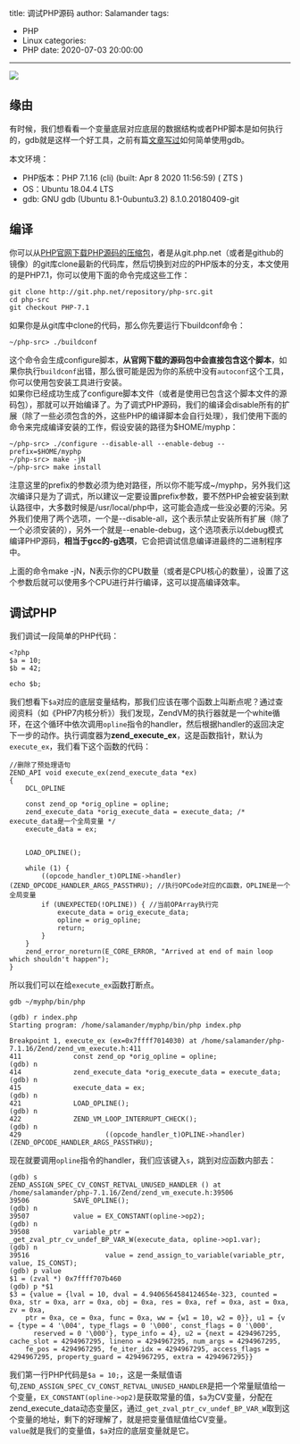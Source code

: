 title: 调试PHP源码
author: Salamander
tags:
  - PHP
  - Linux
categories:
  - PHP
date: 2020-07-03 20:00:00
---
![](https://s1.ax1x.com/2020/07/05/U91xmt.png)

## 缘由
有时候，我们想看看一个变量底层对应底层的数据结构或者PHP脚本是如何执行的，gdb就是这样一个好工具，之前有篇[文章写过](/2020/07/02/gdb_use/)如何简单使用gdb。  

本文环境：
* PHP版本：PHP 7.1.16 (cli) (built: Apr  8 2020 11:56:59) ( ZTS )
* OS：Ubuntu 18.04.4 LTS
* gdb: GNU gdb (Ubuntu 8.1-0ubuntu3.2) 8.1.0.20180409-git


<!-- more -->


## 编译
你可以从[PHP官网下载PHP源码的压缩包](https://www.php.net/downloads)，者是从git.php.net（或者是github的镜像）的git库clone最新的代码库，然后切换到对应的PHP版本的分支，本文使用的是PHP7.1，你可以使用下面的命令完成这些工作：
```
git clone http://git.php.net/repository/php-src.git
cd php-src
git checkout PHP-7.1
```
如果你是从git库中clone的代码，那么你先要运行下buildconf命令：
```
~/php-src> ./buildconf 
```
这个命令会生成configure脚本，**从官网下载的源码包中会直接包含这个脚本**，如果你执行`buildconf`出错，那么很可能是因为你的系统中没有`autoconf`这个工具，你可以使用包安装工具进行安装。  
如果你已经成功生成了configure脚本文件（或者是使用已包含这个脚本文件的源码包），那就可以开始编译了。为了调式PHP源码，我们的编译会disable所有的扩展（除了一些必须包含的外，这些PHP的编译脚本会自行处理），我们使用下面的命令来完成编译安装的工作，假设安装的路径为$HOME/myphp：
```
~/php-src> ./configure --disable-all --enable-debug --prefix=$HOME/myphp
~/php-src> make -jN
~/php-src> make install
```
注意这里的prefix的参数必须为绝对路径，所以你不能写成~/myphp，另外我们这次编译只是为了调式，所以建议一定要设置prefix参数，要不然PHP会被安装到默认路径中，大多数时候是/usr/local/php中，这可能会造成一些没必要的污染。另外我们使用了两个选项，一个是--disable-all，这个表示禁止安装所有扩展（除了一个必须安装的），另外一个就是--enable-debug，这个选项表示以debug模式编译PHP源码，**相当于gcc的-g选项**，它会把调试信息编译进最终的二进制程序中。  

上面的命令make -jN，N表示你的CPU数量（或者是CPU核心的数量），设置了这个参数后就可以使用多个CPU进行并行编译，这可以提高编译效率。


## 调试PHP
我们调试一段简单的PHP代码：
```
<?php
$a = 10;
$b = 42;

echo $b;
```
我们想看下`$a`对应的底层变量结构，那我们应该在哪个函数上叫断点呢？通过查阅资料（如《PHP7内核分析》）我们发现，ZendVM的执行器就是一个white循环，在这个循环中依次调用`opline`指令的handler，然后根据handler的返回决定下一步的动作。执行调度器为**zend_execute_ex**，这是函数指针，默认为`execute_ex`，我们看下这个函数的代码：
```
//删除了预处理语句
ZEND_API void execute_ex(zend_execute_data *ex)
{
    DCL_OPLINE

    const zend_op *orig_opline = opline;
    zend_execute_data *orig_execute_data = execute_data; /* execute_data是一个全局变量 */
    execute_data = ex; 


    LOAD_OPLINE();

    while (1) {
        ((opcode_handler_t)OPLINE->handler)(ZEND_OPCODE_HANDLER_ARGS_PASSTHRU); //执行OPCode对应的C函数，OPLINE是一个全局变量
        if (UNEXPECTED(!OPLINE)) { //当前OPArray执行完
            execute_data = orig_execute_data;
            opline = orig_opline;
            return;
        }
    }
    zend_error_noreturn(E_CORE_ERROR, "Arrived at end of main loop which shouldn't happen");
}
```
所以我们可以在给`execute_ex`函数打断点。  
```
gdb ~/myphp/bin/php

(gdb) r index.php
Starting program: /home/salamander/myphp/bin/php index.php

Breakpoint 1, execute_ex (ex=0x7ffff7014030) at /home/salamander/php-7.1.16/Zend/zend_vm_execute.h:411
411             const zend_op *orig_opline = opline;
(gdb) n
414             zend_execute_data *orig_execute_data = execute_data;
(gdb) n
415             execute_data = ex;
(gdb) n
421             LOAD_OPLINE();
(gdb) n
422             ZEND_VM_LOOP_INTERRUPT_CHECK();
(gdb) n
429                     ((opcode_handler_t)OPLINE->handler)(ZEND_OPCODE_HANDLER_ARGS_PASSTHRU);
```
现在就要调用`opline`指令的handler，我们应该键入`s`，跳到对应函数内部去： 
```
(gdb) s
ZEND_ASSIGN_SPEC_CV_CONST_RETVAL_UNUSED_HANDLER () at /home/salamander/php-7.1.16/Zend/zend_vm_execute.h:39506
39506           SAVE_OPLINE();
(gdb) n
39507           value = EX_CONSTANT(opline->op2);
(gdb) n
39508           variable_ptr = _get_zval_ptr_cv_undef_BP_VAR_W(execute_data, opline->op1.var);
(gdb) n
39516                   value = zend_assign_to_variable(variable_ptr, value, IS_CONST);
(gdb) p value
$1 = (zval *) 0x7ffff707b460
(gdb) p *$1
$3 = {value = {lval = 10, dval = 4.9406564584124654e-323, counted = 0xa, str = 0xa, arr = 0xa, obj = 0xa, res = 0xa, ref = 0xa, ast = 0xa, zv = 0xa, 
    ptr = 0xa, ce = 0xa, func = 0xa, ww = {w1 = 10, w2 = 0}}, u1 = {v = {type = 4 '\004', type_flags = 0 '\000', const_flags = 0 '\000', 
      reserved = 0 '\000'}, type_info = 4}, u2 = {next = 4294967295, cache_slot = 4294967295, lineno = 4294967295, num_args = 4294967295, 
    fe_pos = 4294967295, fe_iter_idx = 4294967295, access_flags = 4294967295, property_guard = 4294967295, extra = 4294967295}}
```
我们第一行PHP代码是`$a = 10;`，这是一条赋值语句,`ZEND_ASSIGN_SPEC_CV_CONST_RETVAL_UNUSED_HANDLER`是把一个常量赋值给一个变量，`EX_CONSTANT(opline->op2)`是获取常量的值，`$a`为CV变量，分配在zend_execute_data动态变量区，通过`_get_zval_ptr_cv_undef_BP_VAR_W`取到这个变量的地址，剩下的好理解了，就是把变量值赋值给CV变量。  
`value`就是我们的变量值，`$a`对应的底层变量就是它。  
